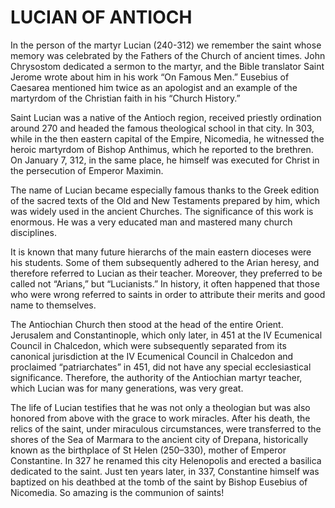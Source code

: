 # LUCIAN OF ANTIOCH

In the person of the martyr Lucian (240-312) we remember the saint whose memory was celebrated by the Fathers of the Church of ancient times. John Chrysostom dedicated a sermon to the martyr, and the Bible translator Saint Jerome wrote about him in his work “On Famous Men.” Eusebius of Caesarea mentioned him twice as an apologist and an example of the martyrdom of the Christian faith in his “Church History.”

Saint Lucian was a native of the Antioch region, received priestly ordination around 270 and headed the famous theological school in that city. In 303, while in the then eastern capital of the Empire, Nicomedia, he witnessed the heroic martyrdom of Bishop Anthimus, which he reported to the brethren. On January 7, 312, in the same place, he himself was executed for Christ in the persecution of Emperor Maximin.

The name of Lucian became especially famous thanks to the Greek edition of the sacred texts of the Old and New Testaments prepared by him, which was widely used in the ancient Churches. The significance of this work is enormous. He was a very educated man and mastered many church disciplines.

It is known that many future hierarchs of the main eastern dioceses were his students. Some of them subsequently adhered to the Arian heresy, and therefore referred to Lucian as their teacher. Moreover, they preferred to be called not “Arians,” but “Lucianists.” In history, it often happened that those who were wrong referred to saints in order to attribute their merits and good name to themselves.

The Antiochian Church then stood at the head of the entire Orient. Jerusalem and Constantinople, which only later, in 451 at the IV Ecumenical Council in Chalcedon, which were subsequently separated from its canonical jurisdiction at the IV Ecumenical Council in Chalcedon and proclaimed “patriarchates” in 451, did not have any special ecclesiastical significance. Therefore, the authority of the Antiochian martyr teacher, which Lucian was for many generations, was very great.

The life of Lucian testifies that he was not only a theologian but was also honored from above with the grace to work miracles. After his death, the relics of the saint, under miraculous circumstances, were transferred to the shores of the Sea of ​​Marmara to the ancient city of Drepana, historically known as the birthplace of St Helen (250–330), mother of Emperor Constantine. In 327 he renamed this city Helenopolis and erected a basilica dedicated to the saint. Just ten years later, in 337, Constantine himself was baptized on his deathbed at the tomb of the saint by Bishop Eusebius of Nicomedia. So amazing is the communion of saints!
